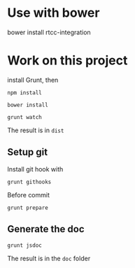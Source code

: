 # Use with bower

bower install rtcc-integration

# Work on this project

install Grunt, then

`npm install`

`bower install`

`grunt watch`

The result is in `dist`

## Setup git

Install git hook with

`grunt githooks`


Before commit

`grunt prepare`

## Generate the doc

`grunt jsdoc`

The result is in the `doc` folder
